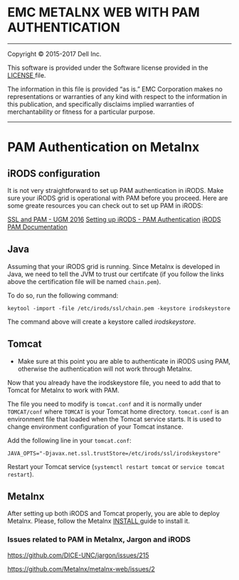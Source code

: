 EMC METALNX WEB WITH PAM AUTHENTICATION
=======================================

----------------------------------

Copyright © 2015-2017 Dell Inc.

This software is provided under the Software license provided in the <a href="LICENSE"> LICENSE </a> file.

The information in this file is provided “as is.” EMC Corporation makes no representations or warranties of any kind with respect to the information in this publication, and specifically disclaims implied warranties of merchantability or fitness for a particular purpose. 

-------------------------------- 

# PAM Authentication on Metalnx

## iRODS configuration

It is not very straightforward to set up PAM authentication in iRODS. Make sure your iRODS grid is operational with PAM before you proceed. Here are some greate resources you can check out to set up PAM in iRODS:

[SSL and PAM - UGM 2016](http://slides.com/irods/ugm2016-ssl-and-pam#/)
[Setting up iRODS - PAM Authentication](http://slides.com/irods/irods-pam#/)
[iRODS PAM Documentation](https://docs.irods.org/4.1.10/manual/authentication/#pam)

## Java

Assuming that your iRODS grid is running. Since Metalnx is developed in Java, we need to tell the JVM to trust our certifcate (if you follow the links above the certification file will be named `chain.pem`).

To do so, run the following command:

	keytool -import -file /etc/irods/ssl/chain.pem -keystore irodskeystore

The command above will create a keystore called *irodskeystore*.

## Tomcat

* Make sure at this point you are able to authenticate in iRODS using PAM, otherwise the authentication will not work through Metalnx.

Now that you already have the irodskeystore file, you need to add that to Tomcat for Metalnx to work with PAM.

The file you need to modify is `tomcat.conf` and it is normally under `TOMCAT/conf` where `TOMCAT` is your Tomcat home directory. `tomcat.conf` is an environment file that loaded when the Tomcat service starts. It is used 
to change environment configuration of your Tomcat instance.

Add the following line in your `tomcat.conf`:

```
JAVA_OPTS="-Djavax.net.ssl.trustStore=/etc/irods/ssl/irodskeystore"
```

Restart your Tomcat service (`systemctl restart tomcat` or `service tomcat restart`).

## Metalnx 

After setting up both iRODS and Tomcat properly, you are able to deploy Metalnx. Please, follow the Metalnx <a href="INSTALL"> INSTALL </a> guide to install it.


### Issues related to PAM in Metalnx, Jargon and iRODS

https://github.com/DICE-UNC/jargon/issues/215

https://github.com/Metalnx/metalnx-web/issues/2


